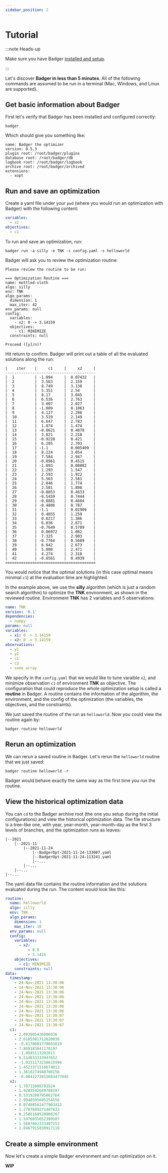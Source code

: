 ```yaml
---
sidebar_position: 2
---
```


# Tutorial

:::note Heads-up

Make sure you have Badger [installed and setup](./installation).

:::

Let's discover **Badger in less than 5 minutes**. All of the following commands are assumed to be run in a terminal (Mac, Windows, and Linux are supported).

## Get basic information about Badger

First let's verify that Badger has been installed and configured correctly:

```shell
badger
```

Which should give you something like:

```shell title="output"
name: Badger the optimizer
version: 0.5.3
plugin root: /root/badger/plugins
database root: /root/badger/db
logbook root: /root/badger/logbook
archive root: /root/badger/archived
extensions:
  - xopt
```

## Run and save an optimization

Create a yaml file under your `pwd` (where you would run an optimization with Badger) with the following content:

```yaml title="config.yaml"
variables:
  - x2
objectives:
  - c1
```

To run and save an optimization, run:

```shell
badger run -a silly -e TNK -c config.yaml -s helloworld
```

Badger will ask you to review the optimization routine:

```shell title="output"
Please review the routine to be run:

=== Optimization Routine ===
name: mottled-sloth
algo: silly
env: TNK
algo_params:
  dimension: 1
  max_iter: 42
env_params: null
config:
  variables:
    - x2: 0 -> 3.14159
  objectives:
    - c1: MINIMIZE
  constraints: null

Proceed ([y]/n)?
```

Hit return to confirm. Badger will print out a table of all the evaluated
solutions along the run:

```shell {3,19} title="output"
|    iter    |     c1     |     x2     |
----------------------------------------
|  1         | -1.094     |  0.07432   |
|  2         |  3.563     |  2.159     |
|  3         |  8.749     |  3.138     |
|  4         |  5.351     |  2.54      |
|  5         |  8.17      |  3.045     |
|  6         |  6.536     |  2.763     |
|  7         |  3.007     |  2.027     |
|  8         | -1.089     |  0.1063    |
|  9         |  4.127     |  2.286     |
|  10        |  3.519     |  2.149     |
|  11        |  6.647     |  2.783     |
|  12        |  1.074     |  1.474     |
|  13        | -0.8621    |  0.4878    |
|  14        |  3.821     |  2.218     |
|  15        | -0.9228    |  0.421     |
|  16        |  6.205     |  2.703     |
|  17        | -1.1       |  0.005409  |
|  18        |  8.224     |  3.054     |
|  19        |  7.584     |  2.947     |
|  20        | -0.8961    |  0.4515    |
|  21        | -1.093     |  0.08082   |
|  22        |  1.293     |  1.547     |
|  23        |  2.593     |  1.922     |
|  24        |  5.563     |  2.581     |
|  25        |  2.046     |  1.774     |
|  26        |  2.501     |  1.898     |
|  27        | -0.8853    |  0.4633    |
|  28        | -0.5459    |  0.7444    |
|  29        | -0.8881    |  0.4604    |
|  30        | -0.4806    |  0.787     |
|  31        | -1.1       |  0.01909   |
|  32        |  0.4855    |  1.259     |
|  33        |  0.8217    |  1.386     |
|  34        |  6.036     |  2.671     |
|  35        | -0.7649    |  0.5789    |
|  36        |  0.06972   |  1.082     |
|  37        |  7.325     |  2.903     |
|  38        | -0.7764    |  0.5689    |
|  39        |  6.042     |  2.673     |
|  40        |  5.008     |  2.471     |
|  41        |  4.274     |  2.318     |
|  42        | -0.8561    |  0.4939    |
========================================
```

You would notice that the optimal solutions (in this case
optimal means minimal `c1`) at the evaluation time are highlighted.

In the example above, we use the **silly** algorithm (which is just a random search algorithm) to optimize the **TNK**
environment, as shown in the reviewed routine. Environment **TNK** has 2
variables and 5 observations:

```yaml {7,8,10-14} title="TNK environment"
name: TNK
version: '0.1'
dependencies:
  - numpy
params: null
variables:
  - x1: 0 -> 3.14159
  - x2: 0 -> 3.14159
observations:
  - y1
  - y2
  - c1
  - c2
  - some_array
```

We specify in the `config.yaml` that we would like to tune varaible `x2`, and minimize observation `c1` of environment **TNK** as objective. The configuration that could reproduce the whole optimization setup is called a **routine** in Badger. A routine contains the information of the algorithm, the environment, and the config of the optimization (the variables, the objectives, and the constraints).

We just saved the routine of the run as `helloworld`. Now you could view the routine again by:

```shell
badger routine helloworld
```

## Rerun an optimization

We can rerun a saved routine in Badger. Let's rerun the `helloworld` routine that we just saved:

```shell
badger routine helloworld -r
```

Badger would behave exactly the same way as the first time you run the routine.

## View the historical optimization data

You can `cd` to the Badger archive root (the one you setup during the initial configurations) and view the historical optimization data. The file structure is a tree-like one, with year, year-month, year-month-day as the first 3 levels of branches, and the optimization runs as leaves:

```shell {4} title="Badger archive root file structure"
|--2021
    |--2021-11
        |--2021-11-24
            |--BadgerOpt-2021-11-24-133007.yaml
            |--BadgerOpt-2021-11-24-113241.yaml
            |--...
        |--...
    |--...
|--...
```

The yaml data file contains the routine information and the solutions evaluated during the run. The content would look like this:

```yaml title="BadgerOpt-2021-11-24-133007.yaml"
routine:
  name: helloworld
  algo: silly
  env: TNK
  algo_params:
    dimension: 1
    max_iter: 10
  env_params: null
  config:
    variables:
      - x2:
          - 0.0
          - 3.1416
    objectives:
      - c1: MINIMIZE
    constraints: null
data:
  timestamp:
    - 24-Nov-2021 13:30:06
    - 24-Nov-2021 13:30:06
    - 24-Nov-2021 13:30:06
    - 24-Nov-2021 13:30:06
    - 24-Nov-2021 13:30:06
    - 24-Nov-2021 13:30:06
    - 24-Nov-2021 13:30:06
    - 24-Nov-2021 13:30:07
    - 24-Nov-2021 13:30:07
    - 24-Nov-2021 13:30:07
  c1:
    - 2.093905436806936
    - 2.6185501712620036
    - -0.8170601778601619
    - 7.869183841178197
    - -1.0945113202011
    - 0.514833333947652
    - -1.0331173238615994
    - 1.4523371516674013
    - 1.3610274948700156
    - -0.0042273815683477045
  x2:
    - 1.78715008793524
    - 1.9283542649788197
    - 0.5319208795862764
    - 2.9948595695254556
    - 0.07408562477903413
    - 1.2707609271407632
    - 0.2586168520000207
    - 1.5976035652399507
    - 1.5687662333407153
    - 1.0467915830917118
```

## Create a simple environment

Now let's create a simple Badger environment and run optimization on it.

**WIP**

